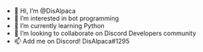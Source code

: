 - 👋 Hi, I’m @DisAlpaca
- 👀 I’m interested in bot programming 
- 🌱 I’m currently learning Python
- 💞️ I’m looking to collaborate on Discord Developers community
- 📫 Add me on Discord! DisAlpaca#1295

<!---
DisAlpaca/DisAlpaca is a ✨ special ✨ repository because its `README.md` (this file) appears on your GitHub profile.
You can click the Preview link to take a look at your changes.
--->
